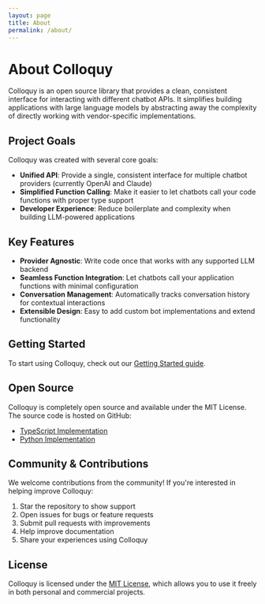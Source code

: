 ```yaml
---
layout: page
title: About
permalink: /about/
---
```


# About Colloquy

Colloquy is an open source library that provides a clean, consistent interface for interacting with different chatbot APIs. It simplifies building applications with large language models by abstracting away the complexity of directly working with vendor-specific implementations.

## Project Goals

Colloquy was created with several core goals:

- **Unified API**: Provide a single, consistent interface for multiple chatbot providers (currently OpenAI and Claude)
- **Simplified Function Calling**: Make it easier to let chatbots call your code functions with proper type support
- **Developer Experience**: Reduce boilerplate and complexity when building LLM-powered applications

## Key Features

- **Provider Agnostic**: Write code once that works with any supported LLM backend
- **Seamless Function Integration**: Let chatbots call your application functions with minimal configuration
- **Conversation Management**: Automatically tracks conversation history for contextual interactions
- **Extensible Design**: Easy to add custom bot implementations and extend functionality

## Getting Started

To start using Colloquy, check out our [Getting Started guide](/docs/getting-started/).

## Open Source

Colloquy is completely open source and available under the MIT License. The source code is hosted on GitHub:

- [TypeScript Implementation](https://github.com/colloquy-chatbot/colloquy)
- [Python Implementation](https://github.com/colloquy-chatbot/colloquy-python)

## Community & Contributions

We welcome contributions from the community! If you're interested in helping improve Colloquy:

1. Star the repository to show support
2. Open issues for bugs or feature requests
3. Submit pull requests with improvements
4. Help improve documentation
5. Share your experiences using Colloquy

## License

Colloquy is licensed under the [MIT License](https://github.com/colloquy-chatbot/colloquy/blob/main/LICENSE), which allows you to use it freely in both personal and commercial projects.
